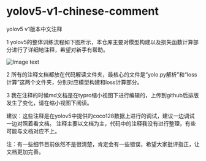 # yolov5-v1-chinese-comment

yolov5 v1版本中文注释

1 yolov5的整体训练流程如下图所示，本仓库主要对模型构建以及损失函数计算部分进行了详细地注释，希望对新手有帮助。

![Image text](https://github.com/XiaoJiNu/yolov5-v1-chinese-comment/blob/master/%E4%BB%A3%E7%A0%81%E8%A7%A3%E8%AF%BB/yolov5%E8%AE%AD%E7%BB%83%E6%B5%81%E7%A8%8B%E5%9B%BE.png)

2 所有的注释文档都放在代码解读文件夹，最核心的文件是“yolo.py解析”和“loss计算”这两个文件夹，分别对应模型构建和loss计算部分。

3 我在注释的时候md文档是在typro缩小视图下进行编辑的，上传到github后排版发生了变化，请在缩小视图下阅读。


建议：这些注释是在yolov5中提供的coco128数据上进行的调试，建议一边调试一边对照着看文档。
     注释主要以文档为主，代码中的注释我没有进行整理，有些可能与文档对应不上。
     
注：有一些细节目前依然不是很清楚，肯定会有一些错误，希望大家批评指正，让文档更加完善。
